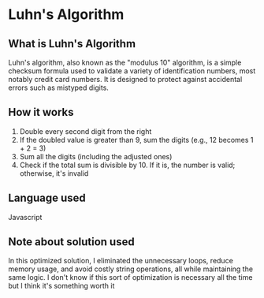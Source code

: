 # Luhn's Algorithm


## What is Luhn's Algorithm

Luhn's algorithm, also known as the "modulus 10" algorithm, is a simple checksum formula used to validate a variety of identification numbers, most notably credit card numbers. It is designed to protect against accidental errors such as mistyped digits.

## How it works
1. Double every second digit from the right
2. If the doubled value is greater than 9, sum the digits (e.g., 12 becomes 1 + 2 = 3)
3. Sum all the digits (including the adjusted ones)
4. Check if the total sum is divisible by 10. If it is, the number is valid; otherwise, it's invalid


## Language used

Javascript


## Note about solution used

In this optimized solution, I eliminated the unnecessary loops, reduce memory usage, and avoid costly string operations, all while maintaining the same logic. I don't know if this sort of optimization is necessary all the time but I think it's something worth it
